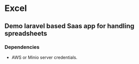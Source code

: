 # Excel

## Demo laravel based Saas app for handling spreadsheets

### Dependencies

 + AWS or Minio server credentials.
